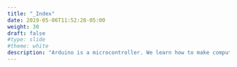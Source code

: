 ```yaml
---
title: "_Index"
date: 2019-05-06T11:52:28-05:00
weight: 30
draft: false
#type: slide
#theme: white
description: "Arduino is a microcontroller. We learn how to make computer programs that interact with their environment."
---
```

